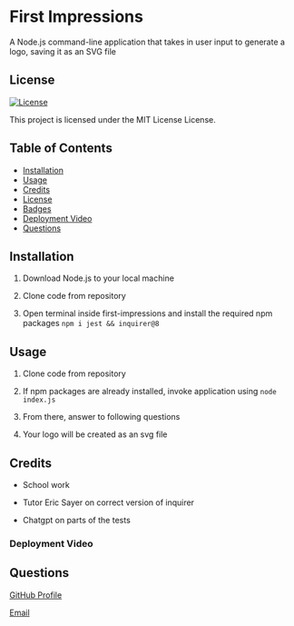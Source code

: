 # First Impressions

A Node.js command-line application that takes in user input to generate a logo, saving it as an SVG file


## License

[![License](https://img.shields.io/badge/License-MIT-brightgreen.svg)](LICENSE)


This project is licensed under the MIT License License.


## Table of Contents
- [Installation](#installation)
- [Usage](#usage)
- [Credits](#credits)
- [License](#license)
- [Badges](#badges)
- [Deployment Video](#deploymentvideo)
- [Questions](#questions)



## Installation

1. Download Node.js to your local machine


2. Clone code from repository


3. Open terminal inside first-impressions and install the required npm packages `npm i jest && inquirer@8`

## Usage

1. Clone code from repository


2. If npm packages are already installed, invoke application using `node index.js`


3. From there, answer to following questions


4. Your logo will be created as an svg file

## Credits

- School work

- Tutor Eric Sayer on correct version of inquirer

- Chatgpt on parts of the tests


### Deployment Video

[]()


## Questions

[GitHub Profile](https://github.com/apatterson32)

[Email](mailto:pattersonal10@gmail.com)

        

